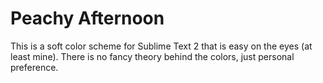 Peachy Afternoon
================

This is a soft color scheme for Sublime Text 2 that is easy on the eyes (at least mine). There is no fancy theory behind the colors, just personal preference.

